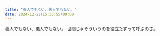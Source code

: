 ```yaml
---
title: "善人でもない、悪人でもない。"
date: 2024-12-21T15:35:55+09:00
---
```

善人でもない、悪人でもない。
世間じゃそういうのを役立たずって呼ぶのさ。
